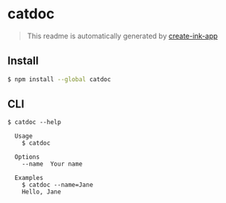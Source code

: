# catdoc

> This readme is automatically generated by [create-ink-app](https://github.com/vadimdemedes/create-ink-app)

## Install

```bash
$ npm install --global catdoc
```

## CLI

```
$ catdoc --help

  Usage
    $ catdoc

  Options
    --name  Your name

  Examples
    $ catdoc --name=Jane
    Hello, Jane
```
